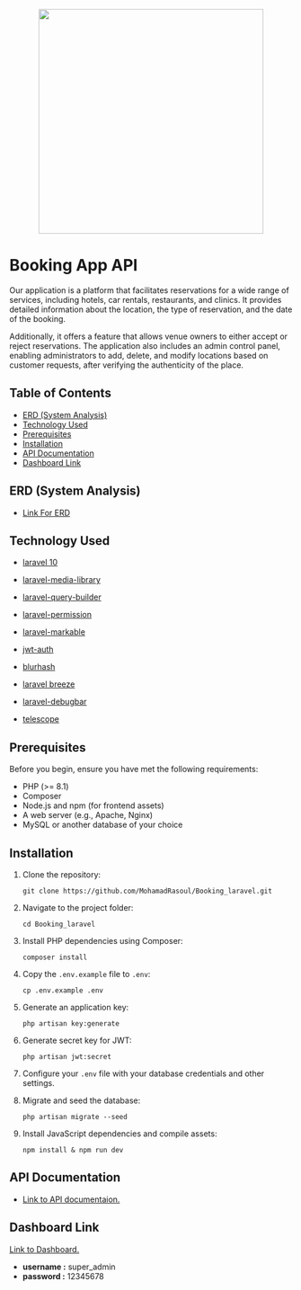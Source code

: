 <p align="center"><a href="https://laravel.com" target="_blank"><img src="https://raw.githubusercontent.com/laravel/art/master/logo-lockup/5%20SVG/2%20CMYK/1%20Full%20Color/laravel-logolockup-cmyk-red.svg" width="400"></a></p>



# Booking App API

Our application is a platform that facilitates reservations for a wide range of services, including hotels, car rentals, restaurants, and clinics. It provides detailed information about the location, the type of reservation, and the date of the booking.

Additionally, it offers a feature that allows venue owners to either accept or reject reservations. The application also includes an admin control panel, enabling administrators to add, delete, and modify locations based on customer requests, after verifying the authenticity of the place.



## Table of Contents

- [ERD (System Analysis)](#ERD-(System-Analysis))
- [Technology Used](#technology-used)
- [Prerequisites](#prerequisites)
- [Installation](#installation)
- [API Documentation](#api-documentation)
- [Dashboard Link](#dashboard-link)



## ERD (System Analysis)
* [Link For ERD](https://drive.google.com/file/d/1jEYdIsQl2Qv66BBMU6Q3dFYWF9VNct3Y/view)


## Technology Used
* [laravel 10](https://laravel.com/docs/10.x/releases)

* [laravel-media-library](https://spatie.be/docs/laravel-medialibrary)

* [laravel-query-builder](https://spatie.be/docs/laravel-query-builder)

* [laravel-permission](https://spatie.be/docs/laravel-permission)

* [laravel-markable](https://github.com/maize-tech/laravel-markable)

* [jwt-auth](https://github.com/PHP-Open-Source-Saver/jwt-auth)

* [blurhash](https://github.com/bepsvpt/blurhash)

* [laravel breeze](https://laravel.com/docs/10.x/starter-kits#breeze-and-blade)

* [laravel-debugbar](https://github.com/barryvdh/laravel-debugbar)

* [telescope](https://laravel.com/docs/10.x/telescope)

## Prerequisites

Before you begin, ensure you have met the following requirements:
- PHP (>= 8.1)
- Composer
- Node.js and npm (for frontend assets)
- A web server (e.g., Apache, Nginx)
- MySQL or another database of your choice


## Installation

1. Clone the repository:
    ```shell script
    git clone https://github.com/MohamadRasoul/Booking_laravel.git
    ```


2. Navigate to the project folder:
    ```shell script
    cd Booking_laravel
    ```

3. Install PHP dependencies using Composer:
    ```shell script
    composer install
    ```


4. Copy the `.env.example` file to `.env`:
    ```shell script
    cp .env.example .env
    ```

5. Generate an application key:
    ```shell script
    php artisan key:generate
    ```

6. Generate secret key for JWT:
    ```shell script
    php artisan jwt:secret
    ```

7. Configure your `.env` file with your database credentials and other settings.

8. Migrate and seed the database:
    ```shell script
    php artisan migrate --seed
    ```

9. Install JavaScript dependencies and compile assets:
    ```shell script
    npm install & npm run dev
    ```


## API Documentation
* [Link to API documentaion.](https://documenter.getpostman.com/view/18748579/2s9YXh4hYK)


## Dashboard Link
[Link to Dashboard.](https://booking.mohamad-rasoul.website/admin)

- **username :** super_admin
- **password :** 12345678


